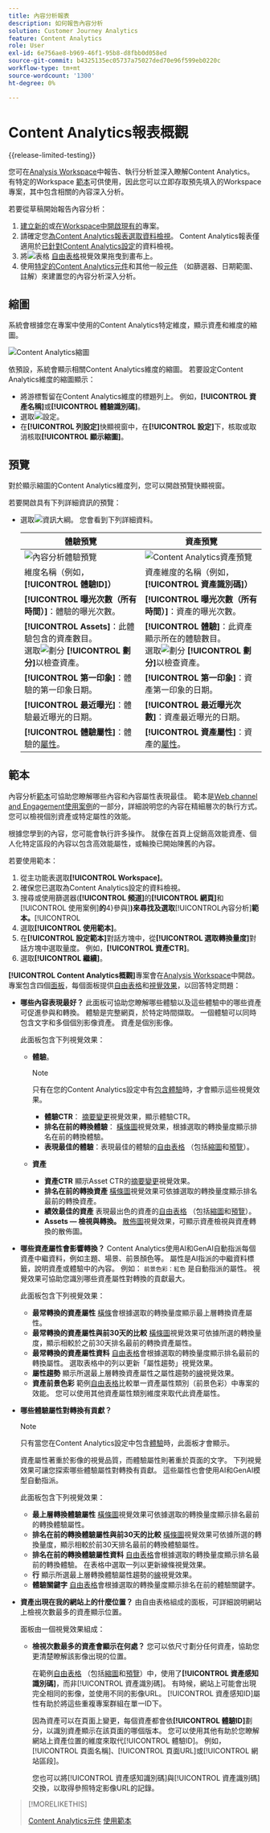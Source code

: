 ```yaml
---
title: 內容分析報表
description: 如何報告內容分析
solution: Customer Journey Analytics
feature: Content Analytics
role: User
exl-id: 6e756ae8-b969-46f1-95b8-d8fbb0d058ed
source-git-commit: b4325135ec05737a75027ded70e96f599eb0220c
workflow-type: tm+mt
source-wordcount: '1300'
ht-degree: 0%

---
```


# Content Analytics報表概觀

{{release-limited-testing}}

您可在[Analysis Workspace](/help/analysis-workspace/home.md)中報告、執行分析並深入瞭解Content Analytics。 有特定的Workspace [範本](#template)可供使用，因此您可以立即存取預先填入的Workspace專案，其中包含相關的內容深入分析。

若要從草稿開始報告內容分析：

1. [建立新的](/help/analysis-workspace/build-workspace-project/create-projects.md)或[在Workspace中開啟現有的](/help/analysis-workspace/build-workspace-project/open-projects.md)專案。
1. 請確定您[為Content Analytics報表選取資料檢視](/help/analysis-workspace/c-panels/panels.md#data-view)。 Content Analytics報表僅適用於[已針對Content Analytics設定](/help/content-analytics/config/configuration.md)的資料檢視。
1. 將![表格](/help/assets/icons/Table.svg) [自由表格](/help/analysis-workspace/visualizations/freeform-table/freeform-table.md)視覺效果拖曳到畫布上。
1. 使用[特定的Content Analytics元件](components.md)和其他一般[元件](/help/components/overview.md) （如篩選器、日期範圍、註解）來建置您的內容分析深入分析。

## 縮圖

系統會根據您在專案中使用的Content Analytics特定維度，顯示資產和維度的縮圖。

![Content Analytics縮圖](../assets/aca-thumbnails.png)

依預設，系統會顯示相關Content Analytics維度的縮圖。 若要設定Content Analytics維度的縮圖顯示：

* 將游標暫留在Content Analytics維度的標題列上。 例如，**[!UICONTROL 資產名稱]**&#x200B;或&#x200B;**[!UICONTROL 體驗識別碼]**。
* 選取![設定](/help/assets/icons/Setting.svg)。
* 在&#x200B;**[!UICONTROL 列設定]**&#x200B;快顯視窗中，在&#x200B;**[!UICONTROL 設定]**&#x200B;下，核取或取消核取&#x200B;**[!UICONTROL 顯示縮圖]**。


## 預覽

對於顯示縮圖的Content Analytics維度列，您可以開啟預覽快顯視窗。

若要開啟具有下列詳細資訊的預覽：

* 選取![資訊大綱](/help/assets/icons/InfoOutline.svg)。 您會看到下列詳細資料。

  | 體驗預覽 | 資產預覽 |
  |---|---|
  | ![內容分析體驗預覽](../assets/aca-experience-preview.png) | ![Content Analytics資產預覽](../assets/aca-asset-preview.png) |
  | 維度名稱（例如，**[!UICONTROL 體驗ID]）** | 資產維度的名稱（例如，**[!UICONTROL 資產識別碼]）** |
  | **[!UICONTROL 曝光次數（所有時間）]**：體驗的曝光次數。 | **[!UICONTROL 曝光次數（所有時間）]**：資產的曝光次數。 |
  | **[!UICONTROL Assets]**：此體驗包含的資產數目。 <br/>選取![劃分](/help/assets/icons/Breakdown.svg) **[!UICONTROL 劃分]**&#x200B;以檢查資產。 | **[!UICONTROL 體驗]**：此資產顯示所在的體驗數目。 <br/>選取![劃分](/help/assets/icons/Breakdown.svg) **[!UICONTROL 劃分]**&#x200B;以檢查資產。 |
  | **[!UICONTROL 第一印象]**：體驗的第一印象日期。 | **[!UICONTROL 第一印象]**：資產第一印象的日期。 |
  | **[!UICONTROL 最近曝光]**：體驗最近曝光的日期。 | **[!UICONTROL 最近曝光次數]**：資產最近曝光的日期。 |
  | **[!UICONTROL 體驗屬性]**：體驗的[屬性](/help/content-analytics/report/components.md#experience-attributes)。 | **[!UICONTROL 資產屬性]**：資產的[屬性](/help/content-analytics/report/components.md#asset-attributes)。 |


## 範本

內容分析[範本](/help/analysis-workspace/templates/use-templates.md)可協助您瞭解哪些內容和內容屬性表現最佳。 範本是[Web channel and Engagement使用案例](/help/analysis-workspace/templates/use-templates.md#web-engagement)的一部分，詳細說明您的內容在精細層次的執行方式。 您可以檢視個別資產或特定屬性的效能。

根據您學到的內容，您可能會執行許多操作。 就像在首頁上促銷高效能資產、個人化特定區段的內容以包含高效能屬性，或輪換已開始陳舊的內容。

若要使用範本：

1. 從主功能表選取&#x200B;**[!UICONTROL Workspace]**。
1. 確保您已選取為Content Analytics設定的資料檢視。
1. 搜尋或使用篩選器(**[!UICONTROL 頻道]**&#x200B;的&#x200B;**[!UICONTROL 網頁]**&#x200B;和[!UICONTROL 使用案例]**的**4}參與&#x200B;]**)來尋找及選取**[!UICONTROL &#x200B;內容分析&#x200B;]**範本。**[!UICONTROL 
1. 選取&#x200B;**[!UICONTROL 使用範本]**。
1. 在&#x200B;**[!UICONTROL 設定範本]**&#x200B;對話方塊中，從&#x200B;**[!UICONTROL 選取轉換量度]**&#x200B;對話方塊中選取量度。 例如，**[!UICONTROL 資產CTR]**。
1. 選取&#x200B;**[!UICONTROL 繼續]**。

**[!UICONTROL Content Analytics概觀]**&#x200B;專案會在[Analysis Workspace](/help/analysis-workspace/home.md)中開啟。 專案包含四個[面板](/help/analysis-workspace/c-panels/panels.md)，每個面板提供[自由表格](/help/analysis-workspace/visualizations/freeform-table/freeform-table.md)和[視覺效果](/help/analysis-workspace/visualizations/freeform-analysis-visualizations.md)，以回答特定問題：

* **哪些內容表現最好？**
此面板可協助您瞭解哪些體驗以及這些體驗中的哪些資產可促進參與和轉換。 體驗是完整網頁，於特定時間擷取。 一個體驗可以同時包含文字和多個個別影像資產。 資產是個別影像。

  此面板包含下列視覺效果：

   * **體驗**。

     >[!NOTE]
     >
     >只有在您的Content Analytics設定中有[包含體驗](/help/content-analytics/config/guided.md#experience-capture-and-definition)時，才會顯示這些視覺效果。
     > 

      * **體驗CTR**： [摘要變更](/help/analysis-workspace/visualizations/summary-number-change.md)視覺效果，顯示體驗CTR。
      * **排名在前的轉換體驗**： [橫條圖](/help/analysis-workspace/visualizations/horizontal-bar.md)視覺效果，根據選取的轉換量度顯示排名在前的轉換體驗。
      * **表現最佳的體驗**：表現最佳的體驗的[自由表格](/help/analysis-workspace/visualizations/freeform-table/freeform-table.md) （包括[縮圖](#thumbnails)和[預覽](#previews)）。

   * **資產**

      * **資產CTR**
顯示Asset CTR的[摘要變更](/help/analysis-workspace/visualizations/summary-number-change.md)視覺效果。
      * **排名在前的轉換資產**
[橫條圖](/help/analysis-workspace/visualizations/horizontal-bar.md)視覺效果可依據選取的轉換量度顯示排名最前的轉換資產。
      * **績效最佳的資產**
表現最出色的資產的[自由表格](/help/analysis-workspace/visualizations/freeform-table/freeform-table.md) （包括[縮圖](#thumbnails)和[預覽](#previews)）。
      * **Assets — 檢視與轉換。**
[散佈圖](/help/analysis-workspace/visualizations/scatterplot.md)視覺效果，可顯示資產檢視與資產轉換的散佈圖。

* **哪些資產屬性會影響轉換？**
Content Analytics使用AI和GenAI自動指派每個資產中繼資料，例如主題、場景、前景顏色等。 屬性是AI指派的中繼資料標籤，說明資產或體驗中的內容。 例如： <code>前景色彩：紅色</code> 是自動指派的屬性。 視覺效果可協助您識別哪些資產屬性對轉換的貢獻最大。

  此面板包含下列視覺效果：

   * **最常轉換的資產屬性**
[橫條](/help/analysis-workspace/visualizations/horizontal-bar.md)會根據選取的轉換量度顯示最上層轉換資產屬性。
   * **最常轉換的資產屬性與前30天的比較**
[橫條圖](/help/analysis-workspace/visualizations/horizontal-bar.md)視覺效果可依據所選的轉換量度，顯示相較於之前30天排名最前的轉換資產屬性。
   * **最常轉換的資產屬性資料**
[自由表格](/help/analysis-workspace/visualizations/freeform-table/freeform-table.md)會根據選取的轉換量度顯示排名最前的轉換屬性。 選取表格中的列以更新「屬性趨勢」視覺效果。
   * **屬性趨勢**
顯示所選最上層轉換資產屬性之屬性趨勢的[線](/help/analysis-workspace/visualizations/line.md)視覺效果。
   * **資產前景色彩**
範例[自由表格](/help/analysis-workspace/visualizations/freeform-table/freeform-table.md)比較單一資產屬性類別（前景色彩）中專案的效能。 您可以使用其他資產屬性類別維度來取代此資產屬性。

* **哪些體驗屬性對轉換有貢獻？**

  >[!NOTE]
  >
  >只有當您在Content Analytics設定中包含[體驗](/help/content-analytics/config/guided.md#experience-capture-and-definition)時，此面板才會顯示。
  > 

  資產屬性著重於影像的視覺品質，而體驗屬性則著重於頁面的文字。 下列視覺效果可讓您探索哪些體驗屬性對轉換有貢獻。 這些屬性也會使用AI和GenAI模型自動指派。

  此面板包含下列視覺效果：

   * **最上層轉換體驗屬性**
[橫條圖](/help/analysis-workspace/visualizations/horizontal-bar.md)視覺效果可依據選取的轉換量度顯示排名最前的轉換體驗屬性。
   * **排名在前的轉換體驗屬性與前30天的比較**
[橫條圖](/help/analysis-workspace/visualizations/horizontal-bar.md)視覺效果可依據所選的轉換量度，顯示相較於前30天排名最前的轉換體驗屬性。
   * **排名在前的轉換體驗屬性資料**
[自由表格](/help/analysis-workspace/visualizations/freeform-table/freeform-table.md)會根據選取的轉換量度顯示排名最前的轉換體驗。 在表格中選取一列以更新線條視覺效果。
   * **行**
顯示所選最上層轉換體驗屬性趨勢的[線](/help/analysis-workspace/visualizations/line.md)視覺效果。
   * **體驗關鍵字**
[自由表格](/help/analysis-workspace/visualizations/freeform-table/freeform-table.md)會根據選取的轉換量度顯示排名在前的體驗關鍵字。

* **資產出現在我的網站上的什麼位置？**
由自由表格組成的面板，可詳細說明網站上檢視次數最多的資產顯示位置。

  面板由一個視覺效果組成：

   * **檢視次數最多的資產會顯示在何處？**
您可以依尺寸劃分任何資產，協助您更清楚瞭解該影像出現的位置。

     在範例[自由表格](/help/analysis-workspace/visualizations/freeform-table/freeform-table.md) （包括[縮圖](#thumbnails)和[預覽](#previews)）中，使用了&#x200B;**[!UICONTROL 資產感知識別碼]**，而非[!UICONTROL 資產識別碼]。 有時候，網站上可能會出現完全相同的影像，並使用不同的影像URL。 [!UICONTROL 資產感知ID]屬性有助於將這些重複專案群組在單一ID下。

     因為資產可以在頁面上變更，每個資產都會依&#x200B;**[!UICONTROL 體驗ID]**&#x200B;劃分，以識別資產顯示在該頁面的哪個版本。 您可以使用其他有助於您瞭解網站上資產位置的維度來取代[!UICONTROL 體驗ID]。 例如，[!UICONTROL 頁面名稱]、[!UICONTROL 頁面URL]或[!UICONTROL 網站區段]。

     您也可以將[!UICONTROL 資產感知識別碼]與[!UICONTROL 資產識別碼]交換，以取得參照特定影像URL的記錄。


>[!MORELIKETHIS]
>
>[Content Analytics元件](components.md)
>[使用範本](/help/analysis-workspace/templates/use-templates.md#web-engagement)
>
